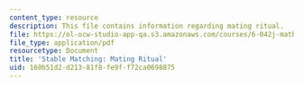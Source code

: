 ```yaml
---
content_type: resource
description: This file contains information regarding mating ritual.
file: https://ol-ocw-studio-app-qa.s3.amazonaws.com/courses/6-042j-mathematics-for-computer-science-spring-2015/160b51d2d21381f8fe9ff72ca0698875_MIT6_042JS15_Mating_ritual.pdf
file_type: application/pdf
resourcetype: Document
title: 'Stable Matching: Mating Ritual'
uid: 160b51d2-d213-81f8-fe9f-f72ca0698875
---
```

